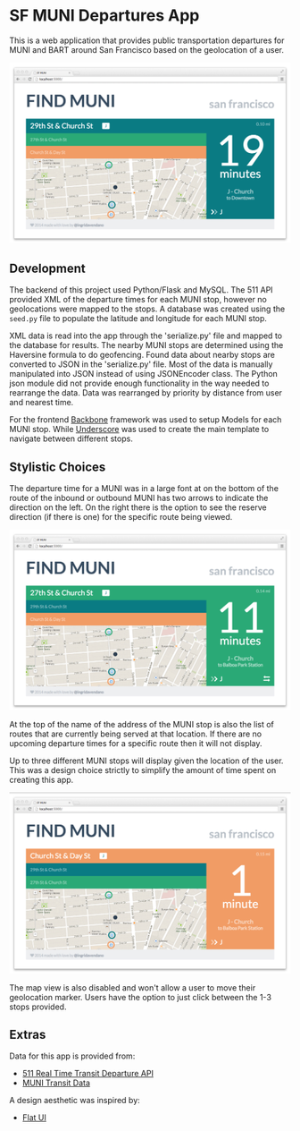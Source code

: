 SF MUNI Departures App
======================

This is a web application that provides public transportation departures for MUNI and BART around San Francisco based on the geolocation of a user.

![alt text](./static/pics/sf_muni_1.jpg)


Development
-----------

The backend of this project used Python/Flask and MySQL. The 511 API provided XML of the departure times for each MUNI stop, however no geolocations were mapped to the stops. A database was created using the `seed.py` file to populate the latitude and longitude for each MUNI stop. 

XML data is read into the app through the 'serialize.py' file and mapped to the database for results. The nearby MUNI stops are determined using the Haversine formula to do geofencing. Found data about nearby stops are converted to JSON in the 'serialize.py' file. Most of the data is manually manipulated into JSON instead of using JSONEncoder class. The Python json module did not provide enough functionality in the way needed to rearrange the data. Data was rearranged by priority by distance from user and nearest time.

For the frontend [Backbone](http://backbonejs.org/) framework was used to setup Models for each MUNI stop. While [Underscore](http://underscorejs.org/) was used to create the main template to navigate between different stops. 

Stylistic Choices
-----------------

The departure time for a MUNI was in a large font at on the bottom of the route of the inbound or outbound MUNI has two arrows to indicate the direction on the left. On the right there is the option to see the reserve direction (if there is one) for the specific route being viewed. 

![alt text](./static/pics/sf_muni_2.jpg)

At the top of the name of the address of the MUNI stop is also the list of routes that are currently being served at that location. If there are no upcoming departure times for a specific route then it will not display. 

Up to three different MUNI stops will display given the location of the user. This was a design choice strictly to simplify the amount of time spent on creating this app. 

![alt text](./static/pics/sf_muni_3.jpg)

The map view is also disabled and won't allow a user to move their geolocation marker. Users have the option to just click between the 1-3 stops provided. 

Extras
------

Data for this app is provided from:
* [511 Real Time Transit Departure API](http://511.org/developer-resources_transit-api.asp)
* [MUNI Transit Data](http://www.sfmta.com/about-sfmta/reports/gtfs-transit-data)

A design aesthetic was inspired by:
* [Flat UI](http://designmodo.github.io/Flat-UI/)

